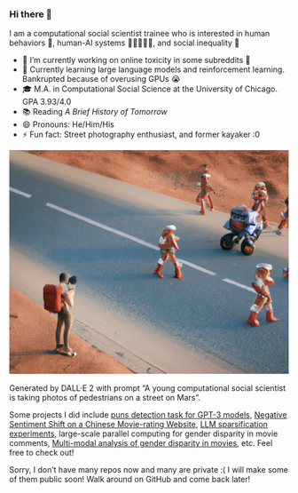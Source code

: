 ### Hi there 👋

I am a computational social scientist trainee who is interested in human behaviors 💩, human-AI systems 🧍‍♂️🧍‍♀️🤖️, and social inequality 🌟 

- 🧐 I’m currently working on online toxicity in some subreddits 🤫
- 🌱 Currently learning large language models and reinforcement learning. Bankrupted because of overusing GPUs 😭 
- 🎓 M.A. in Computational Social Science at the University of Chicago. GPA 3.93/4.0
- 📚  Reading *A Brief History of Tomorrow*
- 😄 Pronouns: He/Him/His
- ⚡ Fun fact: Street photography enthusiast, and former kayaker :0

![DALL·E 2022-11-23 02.36.26 - A young computational social scientist is taking photos of pedestrians on a street on Mars](figs/dalle-2_pic.jpg)

Generated by DALL·E 2 with prompt “A young computational social scientist is taking photos of pedestrians on a street on Mars”. 



Some projects I did include [puns detection task for GPT-3 models](https://github.com/Hongkai040/BIG-bench-35200-hongkai/tree/puns_json_task/bigbench/benchmark_tasks/puns_detection), [Negative Sentiment Shift on a Chinese Movie-rating Website](https://github.com/Hongkai040/Negative_Sentiment_Shift_in_Online_Community), [LLM sparsification experiments](https://github.com/Hongkai040/llm-sparsification-hongkai), large-scale parallel computing for gender disparity in movie comments, [Multi-modal analysis of gender disparity in movies](https://github.com/Hongkai040/Thinking_with_DL_Final), etc. Feel free to check out!

 

Sorry, I don’t have many repos now and many are private :( I will make some of them public soon!   Walk around on GitHub and come back later! 
